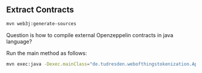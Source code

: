 ## Extract Contracts

```bash
mvn web3j:generate-sources
```

Question is how to compile external Openzeppelin contracts in java language? 

Run the main method as follows: 

```bash
mvn exec:java -Dexec.mainClass="de.tudresden.webofthingstokenization.App"
```

